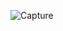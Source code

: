 ![Capture](https://user-images.githubusercontent.com/33928040/74592939-3d09a400-504c-11ea-8413-d54cc271aab6.PNG)
